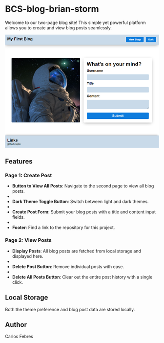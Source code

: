 # BCS-blog-brian-storm

Welcome to our two-page blog site! This simple yet powerful platform allows you to create and view blog posts seamlessly. 

![Preview](./my-blog.png)

## Features

### Page 1: Create Post

- **Button to View All Posts**: Navigate to the second page to view all blog posts.
- 
- **Dark Theme Toggle Button**: Switch between light and dark themes.
- 
- **Create Post Form**: Submit your blog posts with a title and content input fields.
- 
- **Footer**: Find a link to the repository for this project.

### Page 2: View Posts

- **Display Posts**: All blog posts are fetched from local storage and displayed here.
- 
- **Delete Post Button**: Remove individual posts with ease.
- 
- **Delete All Posts Button**: Clear out the entire post history with a single click.

## Local Storage

Both the theme preference and blog post data are stored locally.

## Author 

Carlos Febres

